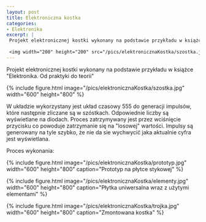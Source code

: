 ```yaml
---
layout: post
title: Elektroniczna kostka
categories:
- Elektronika
excerpt: |
 Projekt elektronicznej kostki wykonany na podstawie przykładu w książce "Elektronika. Od praktyki do teorii"
  
 <img width="200" height="200" src="/pics/elektronicznaKostka/szostka.jpg"> 
---
```


Projekt elektronicznej kostki wykonany na podstawie przykładu w książce "Elektronika. Od praktyki do teorii"

{% include figure.html image="/pics/elektronicznaKostka/szostka.jpg" width="600" height="800" %}

W układzie wykorzystany jest układ czasowy 555 do generacji impulsów, które następnie zliczane są w szóstkach. Odpowiednie liczby są wyświetlane na diodach. Proces zatrzymywany jest przez wciśnięcie przycisku co powoduje zatrzymanie się na "losowej" wartości. Impulsy są generowany na tyle szybko, że nie da sie wychwycić jaka aktualnie cyfra jest wyświetlana.

Proces wykonania:

{% include figure.html image="/pics/elektronicznaKostka/prototyp.jpg" width="600" height="800" caption="Prototyp na płytce stykowej" %}

{% include figure.html image="/pics/elektronicznaKostka/elementy.jpg" width="600" height="800" caption="Płytka uniwersalna wraz z użytymi elementami" %}

{% include figure.html image="/pics/elektronicznaKostka/trojka.jpg" width="600" height="800" caption="Zmontowana kostka" %}